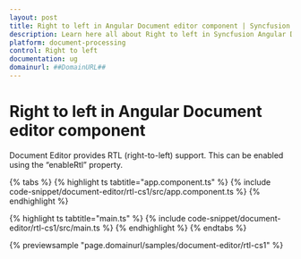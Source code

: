 ```yaml
---
layout: post
title: Right to left in Angular Document editor component | Syncfusion
description: Learn here all about Right to left in Syncfusion Angular Document editor component of Syncfusion Essential JS 2 and more.
platform: document-processing
control: Right to left 
documentation: ug
domainurl: ##DomainURL##
---
```


# Right to left in Angular Document editor component

Document Editor provides RTL (right-to-left) support. This can be enabled using the “enableRtl” property.

{% tabs %}
{% highlight ts tabtitle="app.component.ts" %}
{% include code-snippet/document-editor/rtl-cs1/src/app.component.ts %}
{% endhighlight %}

{% highlight ts tabtitle="main.ts" %}
{% include code-snippet/document-editor/rtl-cs1/src/main.ts %}
{% endhighlight %}
{% endtabs %}
  
{% previewsample "page.domainurl/samples/document-editor/rtl-cs1" %}